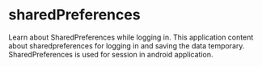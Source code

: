 # sharedPreferences
Learn about SharedPreferences while logging in.
This application content about sharedpreferences for logging in and saving the data temporary.
SharedPreferences is used for session in android application.
